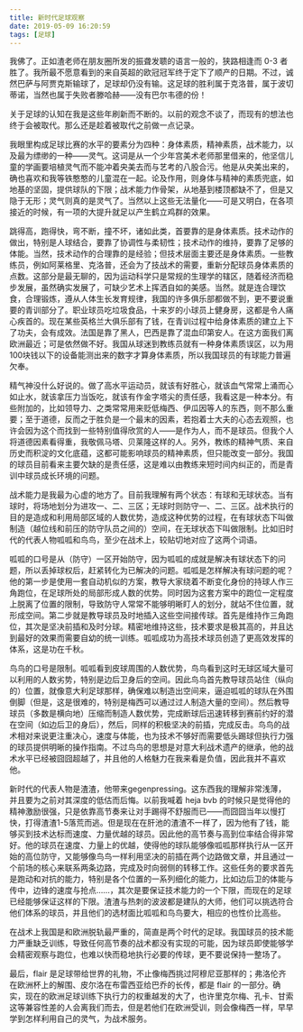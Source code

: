 ```yaml
---
title: 新时代足球观察
date: 2019-05-09 16:20:59
tags: [足球]
---
```


我佛了。正如渣老师在朋友圈所发的振聋发聩的语言一般的，狭路相逢而 0-3 者胜了。我所最不愿意看到的来自英超的欧冠冠军终于定下了顺产的日期。不过，诚然巴萨与阿贾克斯输球了，足球却仍没有输。这足球的胜利属于克洛普，属于波切蒂诺，当然也属于失败者滕哈赫——没有巴尔韦德的份！

<!--more-->

关于足球的认知在我是这些年刷新而不断的。以前的观念不谈了，而现有的想法也终于会被取代。那么还是趁着被取代之前做一点记录。

我眼里构成足球比赛的水平的要素分为四种：身体素质，精神素质，战术能力，以及最为缥缈的一种——灵气。这词是从一个少年宫美术老师那里借来的，他坚信儿童的学画要培植灵气而不能冲着央美去而与艺考的八股合污。他是从央美出来的，确也喜欢和我等铁憨憨的儿童混在一起。论及作用，则身体与精神的素质兜底，如地基的坚固，提供球队的下限；战术能力作骨架，从地基到楼顶都缺不了，但是又隐于无形；灵气则真的是灵气了。当然以上这些无法量化——可是又明白，在各项接近的时候，有一项的大提升就足以产生鹤立鸡群的效果。

跳得高，跑得快，弯不断，撞不坏，诸如此类，首要靠的是身体素质。技术动作的做出，特别是人球结合，要靠了协调性与柔韧性；技术动作的维持，要靠了足够的体能。当然，技术动作的合理靠的是经验；但技术层面主要还是身体素质。一些教练员，例如阿莱格里、克洛普，还会为了技战术的需要，重新分配球员身体素质的点数。这部分是最无聊的，因为运动科学只是常规的生理学的辖区，随着经济而稳步发展，虽然确实发展了，可缺少艺术上挥洒自如的美感。当然。就是连合理饮食，合理锻炼，遵从人体生长发育规律，我国的许多俱乐部都做不到，更不要说重要的青训部分了。职业球员吃垃圾食品，十来岁的小球员上健身房，这都是令人痛心疾首的。现在某些英格兰大俱乐部有了钱，在青训过程中给身体素质的建立上下了功夫，会有成效。法国是靠了黑人，巴西是靠了混血印第安人。在这方面我们离欧洲最近；可是依然做不好。我国从球迷到教练员就有一种身体素质误区，以为用100块钱以下的设备能测出来的数字才算身体素质，所以我国球员的有球能力普遍欠奉。

精气神没什么好说的。做了高水平运动员，就该有好胜心，就该血气常常上涌而心如止水，就该拿压力当饭吃，就该有作金字塔尖的责任感，我看这是一种本分。有些附加的，比如领导力、之类常常用来贬低梅西、伊瓜因等人的东西，则不那么重要；至于道德，反而之于胜负是一个最末的因素，若抱着士大夫的心态去观照，也许会因为这个而找到一些特别值得欣赏的人——是作为人，而不是球员。但我个人将道德因素看得重，我敬佩马塔、贝莱隆这样的人。另外，教练的精神气质、来自历史而积淀的文化底蕴，这都可能影响球员的精神素质，但只能改变一部分。我国的球员目前看来主要欠缺的是责任感，这是难以由教练来短时间内纠正的，而是青训中球员成长环境的问题。

战术能力是我最为心虚的地方了。目前我理解有两个状态：有球和无球状态。当有球时，将场地划分为进攻一、二、三区；无球时则防守一、二、三区。战术执行的目的是造成和利用局部区域的人数优势，造成这种优势的过程，在有球状态下叫做制造（越位线和前压的防守队员之间的）空间，在无球状态下叫做限制。比如旧时代的代表人物呱呱和鸟鸟，至少在战术上，较贴切地对应了这两个词语。

呱呱的口号是从（防守）一区开始防守，因为呱呱的成就是解决有球状态下的问题，所以丢掉球权后，赶紧转化为已解决的问题。呱呱是怎样解决有球问题的呢？他的第一步是使用一套自动机似的方案，教导大家绕着不断变化身份的持球人作三角跑位，在足球所处的局部形成人数的优势。同时因为这套方案中的跑位一定程度上脱离了位置的限制，导致防守人常常不能够明晰盯人的划分，就站不住位置，就形成空间。第二步就是教导球员及时地插入这些空间接传球。首先是维持作三角跑位，其次是坚决前插和及时分球。精密地维持这些，技术要求是极其高的，并且达到最好的效果而需要自幼的统一训练。呱呱成功为高技术球员创造了更高效发挥的体系，这是功在千秋。

鸟鸟的口号是限制。呱呱看到皮球周围的人数优势，鸟鸟看到这时无球区域大量可以利用的人数劣势，特别是边后卫身后的空间。因此鸟鸟首先教导球员站住（纵向的）位置，就像意大利足球那样，确保难以制造出空间来，逼迫呱呱的球队在外围倒脚（但是，这是很难的，特别是梅西可以通过过人制造大量的空间）。然后教导球员（多数是横向地）压缩而制造人数优势，完成断球后迅速转移到赛前约好的潜在空间（如边后卫的身后），然后，同样的积极坚决的前插，完成反击。鸟鸟的战术相对来说更注重决心，速度与体能，也为技术不够好而需要低头踢球但执行力强的球员提供明晰的操作指南。不过鸟鸟的思想是对意大利战术遗产的继承，他的战术水平已经被囧囧超越了，并且他的人格魅力在我来看是负值，因此我并不喜欢他。

新时代的代表人物是渣渣，他带来gegenpressing。这东西我的理解非常浅薄，并且要为之前对其深度的低估而后悔。以前我喊着 heja bvb 的时候只是觉得他的精神激励很强，只是依靠高节奏来让对手踢得不舒服而已——而囧囧当年以慢打快，打得渣渣1-5落荒而逃。但是现在在肝池的渣渣不一样了，因为他有了钱，能够买到技术达标而速度、力量优越的球员。因此他的高节奏与高到位率结合得非常好。他的球员在速度、力量上的优越，使得他的球队能够像呱呱那样执行从一区开始的高位防守，又能够像鸟鸟一样利用坚决的前插在两个边路做文章，并且通过一个前场的核心来联系两条边路，完成及时向弱侧的转移工作。这些任务的要求首先是跑动和对抗的能力，特别是各个位置的一系列细化的能力，比如边后卫的体能与传中，边锋的速度与抢点……，其次是要保证技术能力的一个下限，而现在的足球已经能够保证这样的下限。渣渣与热刺的波波都是建队的大师，他们可以挑选符合他们体系的球员，并且他们的选材面比呱呱和鸟鸟要大，相应的也性价比高些。

在战术上我国是和欧洲脱轨最严重的，简直是两个时代的足球。我国球员的技术能力严重缺乏训练，导致任何高节奏的战术都没有实现的可能，因为球员即使能够学会精密观察与跑位，也难以快而稳地执行必要的传球，更不要说保持一整场了。

最后，flair 是足球带给世界的礼物，不止像梅西挑过阿穆尼亚那样的；弗洛伦齐在欧洲杯上的解围、皮尔洛在布雷西亚给巴乔的长传，都是 flair 的一部分。确实，现在的欧洲足球训练下执行力的权重越发的大了，也许里克尔梅、孔卡、甘索这等兼容性差的人会离我们而去，但是若他们在欧洲受训，则会像梅西一样，早早学到怎样利用自己的灵气，为战术服务。

